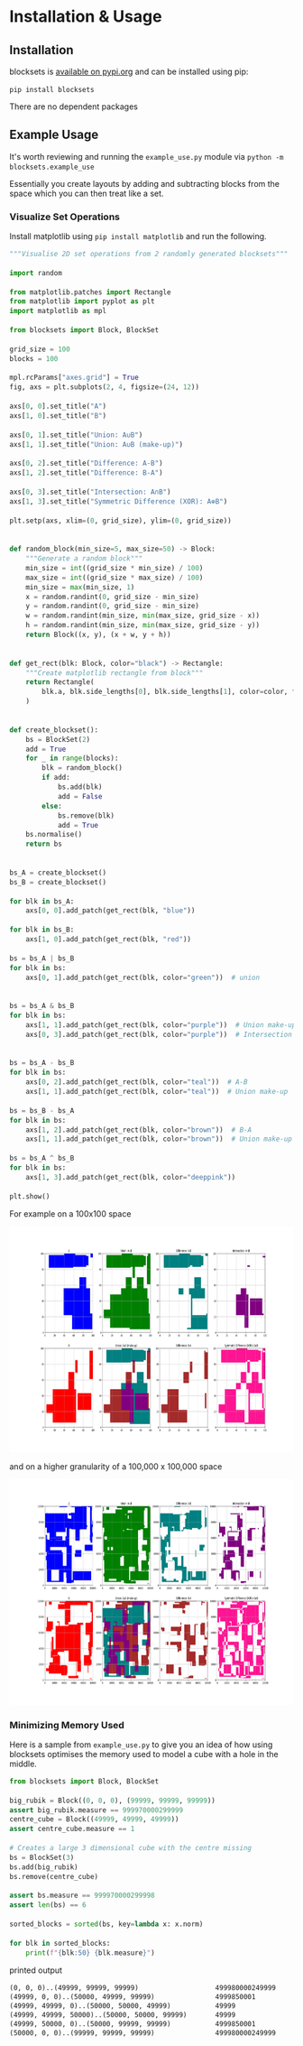 # Installation & Usage

## Installation

blocksets is [available on pypi.org](https://pypi.org/project/blocksets/) and
can be installed using pip:

`pip install blocksets`

There are no dependent packages

## Example Usage

It's worth reviewing and running the `example_use.py` module via
`python -m blocksets.example_use`

Essentially you create layouts by adding and subtracting blocks from the space
which you can then treat like a set.

### Visualize Set Operations

Install matplotlib using `pip install matplotlib` and run the following.

```python
"""Visualise 2D set operations from 2 randomly generated blocksets"""

import random

from matplotlib.patches import Rectangle
from matplotlib import pyplot as plt
import matplotlib as mpl

from blocksets import Block, BlockSet

grid_size = 100
blocks = 100

mpl.rcParams["axes.grid"] = True
fig, axs = plt.subplots(2, 4, figsize=(24, 12))

axs[0, 0].set_title("A")
axs[1, 0].set_title("B")

axs[0, 1].set_title("Union: A∪B")
axs[1, 1].set_title("Union: A∪B (make-up)")

axs[0, 2].set_title("Difference: A-B")
axs[1, 2].set_title("Difference: B-A")

axs[0, 3].set_title("Intersection: A∩B")
axs[1, 3].set_title("Symmetric Difference (XOR): A⊕B")

plt.setp(axs, xlim=(0, grid_size), ylim=(0, grid_size))


def random_block(min_size=5, max_size=50) -> Block:
    """Generate a random block"""
    min_size = int((grid_size * min_size) / 100)
    max_size = int((grid_size * max_size) / 100)
    min_size = max(min_size, 1)
    x = random.randint(0, grid_size - min_size)
    y = random.randint(0, grid_size - min_size)
    w = random.randint(min_size, min(max_size, grid_size - x))
    h = random.randint(min_size, min(max_size, grid_size - y))
    return Block((x, y), (x + w, y + h))


def get_rect(blk: Block, color="black") -> Rectangle:
    """Create matplotlib rectangle from block"""
    return Rectangle(
        blk.a, blk.side_lengths[0], blk.side_lengths[1], color=color, fc=color, lw=0
    )


def create_blockset():
    bs = BlockSet(2)
    add = True
    for _ in range(blocks):
        blk = random_block()
        if add:
            bs.add(blk)
            add = False
        else:
            bs.remove(blk)
            add = True
    bs.normalise()
    return bs


bs_A = create_blockset()
bs_B = create_blockset()

for blk in bs_A:
    axs[0, 0].add_patch(get_rect(blk, "blue"))

for blk in bs_B:
    axs[1, 0].add_patch(get_rect(blk, "red"))

bs = bs_A | bs_B
for blk in bs:
    axs[0, 1].add_patch(get_rect(blk, color="green"))  # union


bs = bs_A & bs_B
for blk in bs:
    axs[1, 1].add_patch(get_rect(blk, color="purple"))  # Union make-up
    axs[0, 3].add_patch(get_rect(blk, color="purple"))  # Intersection


bs = bs_A - bs_B
for blk in bs:
    axs[0, 2].add_patch(get_rect(blk, color="teal"))  # A-B
    axs[1, 1].add_patch(get_rect(blk, color="teal"))  # Union make-up

bs = bs_B - bs_A
for blk in bs:
    axs[1, 2].add_patch(get_rect(blk, color="brown"))  # B-A
    axs[1, 1].add_patch(get_rect(blk, color="brown"))  # Union make-up

bs = bs_A ^ bs_B
for blk in bs:
    axs[1, 3].add_patch(get_rect(blk, color="deeppink"))

plt.show()
```

For example on a 100x100 space

<img
src="https://raw.githubusercontent.com/daveisagit/blocksets/main/assets/example_2d_all_set_operations.png"
width="800" height="400" alt="example_2d_all_set_operations.png">

and on a higher granularity of a 100,000 x 100,000 space

<img
src="https://raw.githubusercontent.com/daveisagit/blocksets/main/assets/operations_on_large_areas.png"
width="800" height="400" alt="operations_on_large_areas.png">

### Minimizing Memory Used

Here is a sample from `example_use.py` to give you an idea of how using
blocksets optimises the memory used to model a cube with a hole in the middle.

```python
from blocksets import Block, BlockSet

big_rubik = Block((0, 0, 0), (99999, 99999, 99999))
assert big_rubik.measure == 999970000299999
centre_cube = Block((49999, 49999, 49999))
assert centre_cube.measure == 1

# Creates a large 3 dimensional cube with the centre missing
bs = BlockSet(3)  
bs.add(big_rubik)
bs.remove(centre_cube)

assert bs.measure == 999970000299998
assert len(bs) == 6

sorted_blocks = sorted(bs, key=lambda x: x.norm)

for blk in sorted_blocks:
    print(f"{blk:50} {blk.measure}")
```

printed output

```text
(0, 0, 0)..(49999, 99999, 99999)                   499980000249999
(49999, 0, 0)..(50000, 49999, 99999)               4999850001
(49999, 49999, 0)..(50000, 50000, 49999)           49999
(49999, 49999, 50000)..(50000, 50000, 99999)       49999
(49999, 50000, 0)..(50000, 99999, 99999)           4999850001
(50000, 0, 0)..(99999, 99999, 99999)               499980000249999    
```
